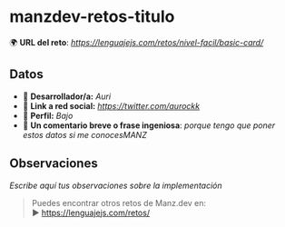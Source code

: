 # manzdev-retos-titulo

:earth_africa: **URL del reto**: *https://lenguajejs.com/retos/nivel-facil/basic-card/*

## Datos

- :unicorn: **Desarrollador/a:** *Auri*
- :rabbit2: **Link a red social:** *https://twitter.com/aurockk*
- :mechanical_arm: **Perfil:** *Bajo*
- :speech_balloon: **Un comentario breve o frase ingeniosa**: *porque tengo que poner estos datos si me conocesMANZ*

## Observaciones

*Escribe aquí tus observaciones sobre la implementación*

> Puedes encontrar otros retos de Manz.dev en: <br>:arrow_forward: https://lenguajejs.com/retos/